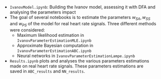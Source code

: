 - `IvanovModel.ipynb`: Building the Ivanov model, assessing it with DFA and analysing the parameters impact
- The goal of several notebooks is to estimate the parameters $w_{SA}, w_{SS}$ and $w_{PS}$ of the model for real heart rate signals. Three different methods were considered:
    - Maximum likelihood estimation in `IvanovParameterEstimationMLE.ipynb`
    - Approximate Bayesian computation in `IvanovParameterEstimationABC.ipynb`
    - Neural networks in `IvanovParameterEstimationLampe.ipynb`
- `Results.ipynb` plots and analyses the various parameters estimations made on real heart rate signals. These parameters estimations are saved in `ABC_results` and `NN_results`.